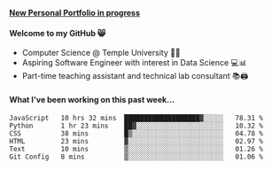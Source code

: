 <a href="http://stephull.github.io" target="_blank"><b>New Personal Portfolio in progress</b></a>

#### Welcome to my GitHub 😸
  * Computer Science @ Temple University 🍒🦉
  * Aspiring Software Engineer with interest in Data Science 💻📊
  * Part-time teaching assistant and technical lab consultant 📚🖨️

#### What I've been working on this past week...
<!--START_SECTION:waka-->

```text
JavaScript   10 hrs 32 mins  ███████████████████▓░░░░░   78.31 %
Python       1 hr 23 mins    ██▓░░░░░░░░░░░░░░░░░░░░░░   10.32 %
CSS          38 mins         █▒░░░░░░░░░░░░░░░░░░░░░░░   04.78 %
HTML         23 mins         ▓░░░░░░░░░░░░░░░░░░░░░░░░   02.97 %
Text         10 mins         ▒░░░░░░░░░░░░░░░░░░░░░░░░   01.26 %
Git Config   8 mins          ▒░░░░░░░░░░░░░░░░░░░░░░░░   01.06 %
```

<!--END_SECTION:waka-->
